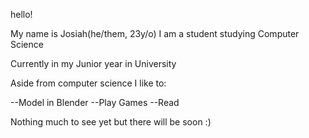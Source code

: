 hello! 

My name is Josiah(he/them, 23y/o) I am a student studying Computer Science

Currently in my Junior year in University 

Aside from computer science I like to:

--Model in Blender
--Play Games
--Read

Nothing much to see yet but there will be soon :)
